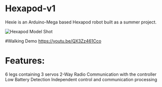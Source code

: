 # Hexapod-v1

Hexie is an Arduino-Mega based Hexapod robot built as a summer project. 

![Hexapod Model Shot](https://github.com/amcaleer271/hexapod-v1/assets/93012410/b3f0f25f-d727-4394-937e-2f60f99b857b)

#Walking Demo
https://youtu.be/QX3Zz461Cco

# Features:
6 legs containing 3 servos
2-Way Radio Communication with the controller
Low Battery Detection
Independent control and communication processing



